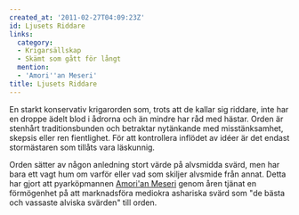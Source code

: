 ```yaml
---
created_at: '2011-02-27T04:09:23Z'
id: Ljusets Riddare
links:
  category:
  - Krigarsällskap
  - Skämt som gått för långt
  mention:
  - 'Amori''an Meseri'
title: Ljusets Riddare
---
```


En starkt konservativ krigarorden som, trots att de kallar sig riddare, inte har en droppe ädelt
blod i ådrorna och än mindre har råd med hästar. Orden är stenhårt traditionsbunden och betraktar
nytänkande med misstänksamhet, skepsis eller ren fientlighet. För att kontrollera inflödet av idéer
är det endast stormästaren som tillåts vara läskunnig.

Orden sätter av någon anledning stort värde på alvsmidda svärd, men har bara ett vagt hum om varför
eller vad som skiljer alvsmide från annat. Detta har gjort att pyarköpmannen [Amori'an Meseri] genom
åren tjänat en förmögenhet på att marknadsföra mediokra ashariska svärd som "de bästa och vassaste
alviska svärden" till orden.

  [Amori'an Meseri]: Amorian_Meseri